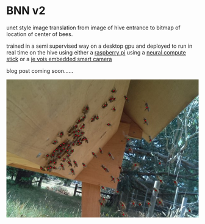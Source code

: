 # BNN v2

unet style image translation from image of hive entrance to bitmap of location of center of bees.

trained in a semi supervised way on a desktop gpu and deployed to run in real time on the hive using
either a [raspberry pi](https://www.raspberrypi.org/) using a [neural compute stick](https://developer.movidius.com/)
or a [je vois embedded smart camera](http://jevois.org/)

blog post coming soon......

![rgb_labels_predictions.png](rgb_labels_predictions.png)
